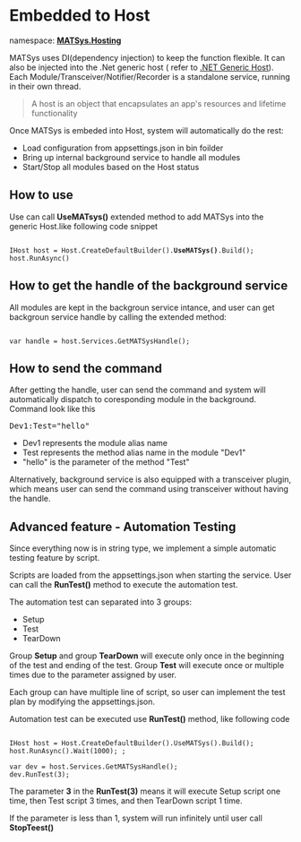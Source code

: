 ﻿# Embedded to Host

namespace: <ins><b>MATSys.Hosting</b></ins> 

MATSys uses DI(dependency injection) to keep the function flexible. It can also be injected into the .Net generic host ( refer to [.NET Generic Host](https://learn.microsoft.com/en-us/dotnet/core/extensions/generic-host)).
Each Module/Transceiver/Notifier/Recorder is a standalone service, running in their own thread.

> A host is an object that encapsulates an app's resources and lifetime functionality

Once MATSys is embeded into Host, system will automatically do the rest:
- Load configuration from appsettings.json in bin foilder
- Bring up internal background service to handle all modules
- Start/Stop all modules based on the Host status 

## How to use
Use can call <b>UseMATsys()</b> extended method to add MATSys into the generic Host.like following code snippet
<pre><code>
IHost host = Host.CreateDefaultBuilder().<b>UseMATSys()</b>.Build();
host.RunAsync()
</code></pre>

## How to get the handle of the background service
All modules are kept in the backgroun service intance, and user can get backgroun service handle by calling the extended method: 
<pre><code>
var handle = host.Services.GetMATSysHandle();
</code></pre>

## How to send the command
After getting the handle, user can send the command and system will automatically dispatch to coresponding module in the background.
Command look like this
<pre>
Dev1:Test="hello"
</pre>
 - Dev1 represents the module alias name
 - Test represents the method alias name in the module "Dev1"
 - "hello" is the parameter of the method "Test"

Alternatively, background service is also equipped with a transceiver plugin, which means user can send the command using transceiver without having the handle.

## Advanced feature - Automation Testing
Since everything now is in string type, we implement a simple automatic testing feature by script.

Scripts are loaded from the appsettings.json when starting the service. User can call the <b>RunTest()</b> method to execute the automation test. 

The automation test can separated into 3 groups:
- Setup
- Test
- TearDown

Group <b>Setup</b> and group <b>TearDown</b> will execute only once in the beginning of the test and ending of the test. Group <b>Test</b> will execute once or multiple times due to the parameter assigned by user.

Each group can have multiple line of script, so user can implement the test plan by modifying the appsettings.json.

Automation test can be executed use <b>RunTest()</b> method, like following code
<pre><code>
IHost host = Host.CreateDefaultBuilder().UseMATSys().Build();
host.RunAsync().Wait(1000); ;

var dev = host.Services.GetMATSysHandle();
dev.RunTest(3);
</code></pre>
The parameter <b>3</b> in the <b>RunTest(3)</b> means it will execute Setup script one time, then Test script 3 times, and then TearDown script 1 time.

If the parameter is less than 1, system will run infinitely until user call <b>StopTeest()</b>


